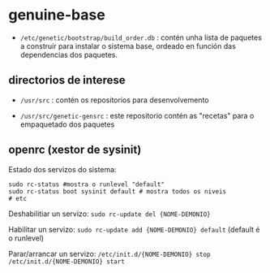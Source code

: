 
genuine-base
============

- `/etc/genetic/bootstrap/build_order.db`
: contén unha lista de paquetes a construír para instalar o sistema base,
ordeado en función das dependencias dos paquetes.

directorios de interese
------------------------

- `/usr/src`
: contén os repositorios para desenvolvemento

- `/usr/src/genetic-gensrc`
: este repositorio contén as "recetas" para o empaquetado dos paquetes


openrc (xestor de sysinit)
---------------------------

Estado dos servizos do sistema:

```shell
sudo rc-status #mostra o runlevel "default"
sudo rc-status boot sysinit default # mostra todos os niveis
# etc
```

Deshabilitiar un servizo: `sudo rc-update del {NOME-DEMONIO}`

Habilitar un servizo: `sudo rc-update add {NOME-DEMONIO} default`
(default é o runlevel)

Parar/arrancar un servizo:
`/etc/init.d/{NOME-DEMONIO} stop`
`/etc/init.d/{NOME-DEMONIO} start`

